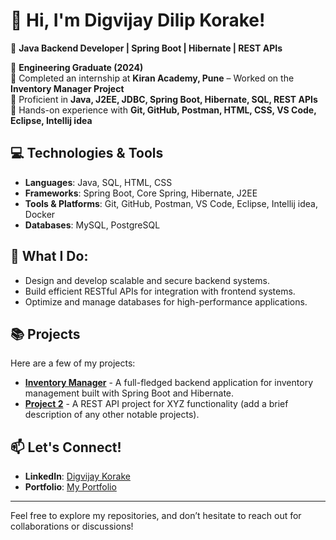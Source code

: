 # 👋 Hi, I'm Digvijay Dilip Korake!

🚀 **Java Backend Developer | Spring Boot | Hibernate | REST APIs**

🔹 **Engineering Graduate (2024)**  
🔹 Completed an internship at **Kiran Academy, Pune** – Worked on the **Inventory Manager Project**  
🔹 Proficient in **Java, J2EE, JDBC, Spring Boot, Hibernate, SQL, REST APIs**  
🔹 Hands-on experience with **Git, GitHub, Postman, HTML, CSS, VS Code, Eclipse, Intellij idea**  

## 💻 Technologies & Tools

- **Languages**: Java, SQL, HTML, CSS
- **Frameworks**: Spring Boot, Core Spring, Hibernate, J2EE
- **Tools & Platforms**: Git, GitHub, Postman, VS Code, Eclipse, Intellij idea, Docker
- **Databases**: MySQL, PostgreSQL

## 🔧 What I Do:
- Design and develop scalable and secure backend systems.
- Build efficient RESTful APIs for integration with frontend systems.
- Optimize and manage databases for high-performance applications.

## 📚 Projects

Here are a few of my projects:

- **[Inventory Manager](#)** - A full-fledged backend application for inventory management built with Spring Boot and Hibernate.
- **[Project 2](#)** - A REST API project for XYZ functionality (add a brief description of any other notable projects).

## 📫 Let's Connect!
- **LinkedIn**: [Digvijay Korake](https://www.linkedin.com/in/digvijay-korake-6728062b8)
- **Portfolio**: [My Portfolio](https://digvijaykorake2002.github.io/Portfolio/)

---

Feel free to explore my repositories, and don’t hesitate to reach out for collaborations or discussions!


